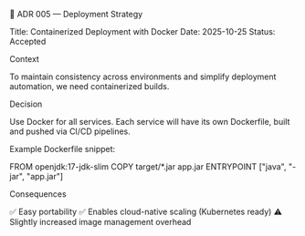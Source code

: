 🧩 ADR 005 — Deployment Strategy

Title: Containerized Deployment with Docker
Date: 2025-10-25
Status: Accepted

Context

To maintain consistency across environments and simplify deployment automation, we need containerized builds.

Decision

Use Docker for all services.
Each service will have its own Dockerfile, built and pushed via CI/CD pipelines.

Example Dockerfile snippet:

FROM openjdk:17-jdk-slim
COPY target/*.jar app.jar
ENTRYPOINT ["java", "-jar", "app.jar"]

Consequences

✅ Easy portability
✅ Enables cloud-native scaling (Kubernetes ready)
⚠️ Slightly increased image management overhead